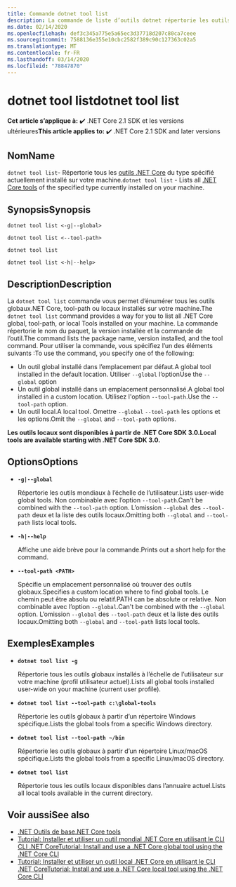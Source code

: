 ```yaml
---
title: Commande dotnet tool list
description: La commande de liste d’outils dotnet répertorie les outils .NET Core qui sont installés sur votre machine.
ms.date: 02/14/2020
ms.openlocfilehash: def3c345a775e5a65ec3d37718d207c80ca7ceee
ms.sourcegitcommit: 7588136e355e10cbc2582f389c90c127363c02a5
ms.translationtype: MT
ms.contentlocale: fr-FR
ms.lasthandoff: 03/14/2020
ms.locfileid: "78847870"
---
```

# <a name="dotnet-tool-list"></a><span data-ttu-id="27c66-103">dotnet tool list</span><span class="sxs-lookup"><span data-stu-id="27c66-103">dotnet tool list</span></span>

<span data-ttu-id="27c66-104">**Cet article s’applique à:** ✔️ .NET Core 2.1 SDK et les versions ultérieures</span><span class="sxs-lookup"><span data-stu-id="27c66-104">**This article applies to:** ✔️ .NET Core 2.1 SDK and later versions</span></span>

## <a name="name"></a><span data-ttu-id="27c66-105">Nom</span><span class="sxs-lookup"><span data-stu-id="27c66-105">Name</span></span>

<span data-ttu-id="27c66-106">`dotnet tool list`- Répertorie tous les [outils .NET Core](global-tools.md) du type spécifié actuellement installé sur votre machine.</span><span class="sxs-lookup"><span data-stu-id="27c66-106">`dotnet tool list` - Lists all [.NET Core tools](global-tools.md) of the specified type currently installed on your machine.</span></span>

## <a name="synopsis"></a><span data-ttu-id="27c66-107">Synopsis</span><span class="sxs-lookup"><span data-stu-id="27c66-107">Synopsis</span></span>

```dotnetcli
dotnet tool list <-g|--global>

dotnet tool list <--tool-path>

dotnet tool list

dotnet tool list <-h|--help>
```

## <a name="description"></a><span data-ttu-id="27c66-108">Description</span><span class="sxs-lookup"><span data-stu-id="27c66-108">Description</span></span>

<span data-ttu-id="27c66-109">La `dotnet tool list` commande vous permet d’énumérer tous les outils globaux.NET Core, tool-path ou locaux installés sur votre machine.</span><span class="sxs-lookup"><span data-stu-id="27c66-109">The `dotnet tool list` command provides a way for you to list all .NET Core global, tool-path, or local Tools installed on your machine.</span></span> <span data-ttu-id="27c66-110">La commande répertorie le nom du paquet, la version installée et la commande de l’outil.</span><span class="sxs-lookup"><span data-stu-id="27c66-110">The command lists the package name, version installed, and the tool command.</span></span>  <span data-ttu-id="27c66-111">Pour utiliser la commande, vous spécifiez l’un des éléments suivants :</span><span class="sxs-lookup"><span data-stu-id="27c66-111">To use the command, you specify one of the following:</span></span>

* <span data-ttu-id="27c66-112">Un outil global installé dans l’emplacement par défaut.</span><span class="sxs-lookup"><span data-stu-id="27c66-112">A global tool installed in the default location.</span></span> <span data-ttu-id="27c66-113">Utiliser `--global` l’option</span><span class="sxs-lookup"><span data-stu-id="27c66-113">Use the `--global` option</span></span>
* <span data-ttu-id="27c66-114">Un outil global installé dans un emplacement personnalisé.</span><span class="sxs-lookup"><span data-stu-id="27c66-114">A global tool installed in a custom location.</span></span> <span data-ttu-id="27c66-115">Utilisez l'option `--tool-path`.</span><span class="sxs-lookup"><span data-stu-id="27c66-115">Use the `--tool-path` option.</span></span>
* <span data-ttu-id="27c66-116">Un outil local.</span><span class="sxs-lookup"><span data-stu-id="27c66-116">A local tool.</span></span> <span data-ttu-id="27c66-117">Omettre `--global` `--tool-path` les options et les options.</span><span class="sxs-lookup"><span data-stu-id="27c66-117">Omit the `--global` and `--tool-path` options.</span></span>

<span data-ttu-id="27c66-118">**Les outils locaux sont disponibles à partir de .NET Core SDK 3.0.**</span><span class="sxs-lookup"><span data-stu-id="27c66-118">**Local tools are available starting with .NET Core SDK 3.0.**</span></span>

## <a name="options"></a><span data-ttu-id="27c66-119">Options</span><span class="sxs-lookup"><span data-stu-id="27c66-119">Options</span></span>

- **`-g|--global`**

  <span data-ttu-id="27c66-120">Répertorie les outils mondiaux à l’échelle de l’utilisateur.</span><span class="sxs-lookup"><span data-stu-id="27c66-120">Lists user-wide global tools.</span></span> <span data-ttu-id="27c66-121">Non combinable avec l’option `--tool-path`.</span><span class="sxs-lookup"><span data-stu-id="27c66-121">Can't be combined with the `--tool-path` option.</span></span> <span data-ttu-id="27c66-122">L’omission `--global` des `--tool-path` deux et la liste des outils locaux.</span><span class="sxs-lookup"><span data-stu-id="27c66-122">Omitting both `--global` and `--tool-path` lists local tools.</span></span>

- **`-h|--help`**

  <span data-ttu-id="27c66-123">Affiche une aide brève pour la commande.</span><span class="sxs-lookup"><span data-stu-id="27c66-123">Prints out a short help for the command.</span></span>

- **`--tool-path <PATH>`**

  <span data-ttu-id="27c66-124">Spécifie un emplacement personnalisé où trouver des outils globaux.</span><span class="sxs-lookup"><span data-stu-id="27c66-124">Specifies a custom location where to find global tools.</span></span> <span data-ttu-id="27c66-125">Le chemin peut être absolu ou relatif.</span><span class="sxs-lookup"><span data-stu-id="27c66-125">PATH can be absolute or relative.</span></span> <span data-ttu-id="27c66-126">Non combinable avec l’option `--global`.</span><span class="sxs-lookup"><span data-stu-id="27c66-126">Can't be combined with the `--global` option.</span></span> <span data-ttu-id="27c66-127">L’omission `--global` des `--tool-path` deux et la liste des outils locaux.</span><span class="sxs-lookup"><span data-stu-id="27c66-127">Omitting both `--global` and `--tool-path` lists local tools.</span></span>

## <a name="examples"></a><span data-ttu-id="27c66-128">Exemples</span><span class="sxs-lookup"><span data-stu-id="27c66-128">Examples</span></span>

- **`dotnet tool list -g`**

  <span data-ttu-id="27c66-129">Répertorie tous les outils globaux installés à l’échelle de l’utilisateur sur votre machine (profil utilisateur actuel).</span><span class="sxs-lookup"><span data-stu-id="27c66-129">Lists all global tools installed user-wide on your machine (current user profile).</span></span>

- **`dotnet tool list --tool-path c:\global-tools`**

  <span data-ttu-id="27c66-130">Répertorie les outils globaux à partir d’un répertoire Windows spécifique.</span><span class="sxs-lookup"><span data-stu-id="27c66-130">Lists the global tools from a specific Windows directory.</span></span>

- **`dotnet tool list --tool-path ~/bin`**

  <span data-ttu-id="27c66-131">Répertorie les outils globaux à partir d’un répertoire Linux/macOS spécifique.</span><span class="sxs-lookup"><span data-stu-id="27c66-131">Lists the global tools from a specific Linux/macOS directory.</span></span>

- **`dotnet tool list`**

  <span data-ttu-id="27c66-132">Répertorie tous les outils locaux disponibles dans l’annuaire actuel.</span><span class="sxs-lookup"><span data-stu-id="27c66-132">Lists all local tools available in the current directory.</span></span>

## <a name="see-also"></a><span data-ttu-id="27c66-133">Voir aussi</span><span class="sxs-lookup"><span data-stu-id="27c66-133">See also</span></span>

- [<span data-ttu-id="27c66-134">.NET Outils de base</span><span class="sxs-lookup"><span data-stu-id="27c66-134">.NET Core tools</span></span>](global-tools.md)
- [<span data-ttu-id="27c66-135">Tutorial: Installer et utiliser un outil mondial .NET Core en utilisant le CLI CLI .NET Core</span><span class="sxs-lookup"><span data-stu-id="27c66-135">Tutorial: Install and use a .NET Core global tool using the .NET Core CLI</span></span>](global-tools-how-to-use.md)
- [<span data-ttu-id="27c66-136">Tutorial: Installer et utiliser un outil local .NET Core en utilisant le CLI .NET Core</span><span class="sxs-lookup"><span data-stu-id="27c66-136">Tutorial: Install and use a .NET Core local tool using the .NET Core CLI</span></span>](local-tools-how-to-use.md)
